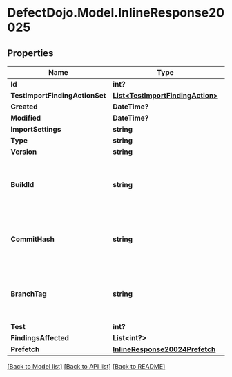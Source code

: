 # DefectDojo.Model.InlineResponse20025
## Properties

Name | Type | Description | Notes
------------ | ------------- | ------------- | -------------
**Id** | **int?** |  | [optional] 
**TestImportFindingActionSet** | [**List&lt;TestImportFindingAction&gt;**](TestImportFindingAction.md) |  | [optional] 
**Created** | **DateTime?** |  | [optional] 
**Modified** | **DateTime?** |  | [optional] 
**ImportSettings** | **string** |  | [optional] 
**Type** | **string** |  | [optional] 
**Version** | **string** |  | [optional] 
**BuildId** | **string** | Build ID that was tested, a reimport may update this field. | [optional] 
**CommitHash** | **string** | Commit hash tested, a reimport may update this field. | [optional] 
**BranchTag** | **string** | Tag or branch that was tested, a reimport may update this field. | [optional] 
**Test** | **int?** |  | [optional] 
**FindingsAffected** | **List&lt;int?&gt;** |  | [optional] 
**Prefetch** | [**InlineResponse20024Prefetch**](InlineResponse20024Prefetch.md) |  | [optional] 

[[Back to Model list]](../README.md#documentation-for-models) [[Back to API list]](../README.md#documentation-for-api-endpoints) [[Back to README]](../README.md)

